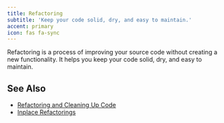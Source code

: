 ```yaml
---
title: Refactoring
subtitle: 'Keep your code solid, dry, and easy to maintain.'
accent: primary
icon: fas fa-sync
---
```


Refactoring is a process of improving your source code without creating a new functionality.
It helps you keep your code solid, dry, and easy to maintain.

## See Also
- [Refactoring and Cleaning Up Code](https://www.jetbrains.com/help/rider/Refactoring_and_Cleaning_Code.html)
- [Inplace Refactorings](https://www.jetbrains.com/help/rider/Refactorings__Inplace_Refactorings.html#change_signature)
